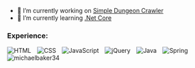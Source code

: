 <!--

-->

- 🔭 I’m currently working on [Simple Dungeon Crawler](https://github.com/michaelbaker34/SimpleDungeonCrawler)
- 🌱 I’m currently learning [.Net Core](https://docs.microsoft.com/en-us/dotnet/core/introduction)

<h3> Experience: </h3>
<span>
  <img alt="HTML" style="margin-right: 10px;"
       src="https://img.shields.io/badge/-HTML-E34F26?logo=html5&logoColor=white&style=for-the-badge">
  <img alt="CSS" style="margin-right: 10px;"
       src="https://img.shields.io/badge/-CSS-1572B6?logo=css3&logoColor=white&style=for-the-badge">
  <img alt="JavaScript" style="margin-right: 10px;"
       src="https://img.shields.io/badge/-JavaScript-363636?logo=javascript&style=for-the-badge">
  <img alt="jQuery" style="margin-right: 10px;"
       src="https://img.shields.io/badge/jQuery-0769AD?logo=jquery&logoColor=white&style=for-the-badge">
 <img alt="Java" style="margin-right: 10px;"
       src="https://img.shields.io/badge/Java-993300?logo=java&logoColor=white&style=for-the-badge"> 
    <img alt="Spring" style="margin-right: 10px;"
       src="https://img.shields.io/badge/Spring-6DB33F?logo=spring&logoColor=white&style=for-the-badge">
</span>
<br>
<span>
  <img align="center"  alt="michaelbaker34"
       src="https://github-readme-stats.vercel.app/api/top-langs?username=michaelbaker34&show_icons=true&locale=en&layout=compact"/>
</span>
